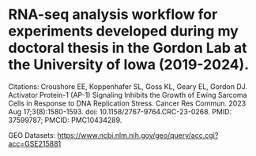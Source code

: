 # RNA-seq analysis workflow for experiments developed during my doctoral thesis in the Gordon Lab at the University of Iowa (2019-2024).

Citations:
Croushore EE, Koppenhafer SL, Goss KL, Geary EL, Gordon DJ. Activator Protein-1 (AP-1) Signaling Inhibits the Growth of Ewing Sarcoma Cells in Response to DNA Replication Stress. Cancer Res Commun. 2023 Aug 17;3(8):1580-1593. doi: 10.1158/2767-9764.CRC-23-0268. PMID: 37599787; PMCID: PMC10434289.

GEO Datasets:
https://www.ncbi.nlm.nih.gov/geo/query/acc.cgi?acc=GSE215881
